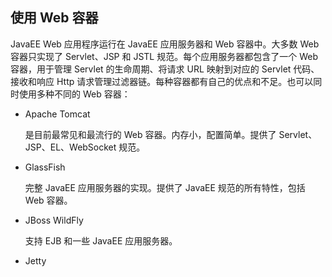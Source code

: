 ## 使用 Web 容器

JavaEE Web 应用程序运行在 JavaEE 应用服务器和 Web 容器中。大多数 Web 容器只实现了 Servlet、JSP 和 JSTL 规范。每个应用服务器都包含了一个 Web 容器，用于管理 Servlet 的生命周期、将请求 URL 映射到对应的 Servlet 代码、接收和响应 Http 请求管理过滤器链。每种容器都有自己的优点和不足。也可以同时使用多种不同的 Web 容器：

* Apache Tomcat

  是目前最常见和最流行的 Web 容器。内存小，配置简单。提供了 Servlet、JSP、EL、WebSocket 规范。

* GlassFish

  完整 JavaEE 应用服务器的实现。提供了 JavaEE 规范的所有特性，包括 Web 容器。

* JBoss WildFly

  支持 EJB 和一些 JavaEE 应用服务器。

* Jetty